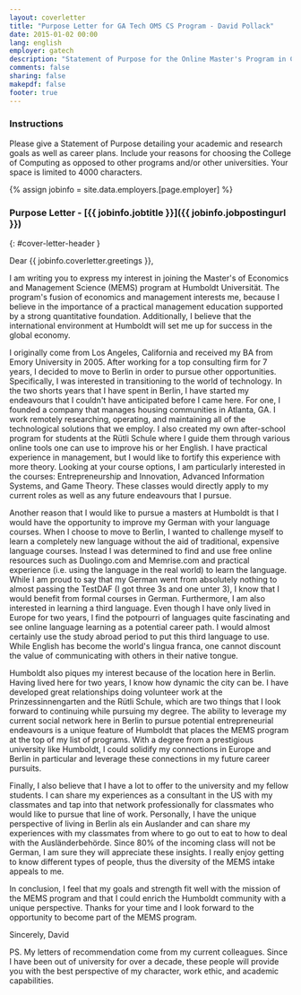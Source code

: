 ```yaml
---
layout: coverletter
title: "Purpose Letter for GA Tech OMS CS Program - David Pollack"
date: 2015-01-02 00:00
lang: english
employer: gatech
description: "Statement of Purpose for the Online Master's Program in Computer Science at Georgia Institute of Technology (OMS CS) - David Pollack"
comments: false
sharing: false
makepdf: false
footer: true
---
```

### Instructions

Please give a Statement of Purpose detailing your academic and research goals as well as career plans. Include your reasons for choosing the College of Computing as opposed to other programs and/or other universities. Your space is limited to 4000 characters.

{% assign jobinfo = site.data.employers.[page.employer] %}
### Purpose Letter - [{{ jobinfo.jobtitle }}]({{ jobinfo.jobpostingurl }})
{: #cover-letter-header }

Dear {{ jobinfo.coverletter.greetings }},

I am writing you to express my interest in joining the Master's of Economics and Management Science (MEMS) program at Humboldt Universität.  The program's fusion of economics and management interests me, because I believe in the importance of a practical management education supported by a strong quantitative foundation.  Additionally, I believe that the international environment at Humboldt will set me up for success in the global economy.

I originally come from Los Angeles, California and received my BA from Emory University in 2005.  After working for a top consulting firm for 7 years, I decided to move to Berlin in order to pursue other opportunities.  Specifically, I was interested in transitioning to the world of technology.  In the two shorts years that I have spent in Berlin, I have started my endeavours that I couldn't have anticipated before I came here.  For one, I founded a company that manages housing communities in Atlanta, GA.  I work remotely researching, operating, and maintaining all of the technological solutions that we employ.  I also created my own after-school program for students at the Rütli Schule where I guide them through various online tools one can use to improve his or her English.  I have practical experience in management, but I would like to fortify this experience with more theory.  Looking at your course options, I am particularly interested in the courses: Entrepreneurship and Innovation, Advanced Information Systems, and Game Theory.  These classes would directly apply to my current roles as well as any future endeavours that I pursue.  

Another reason that I would like to pursue a masters at Humboldt is that I would have the opportunity to improve my German with your language courses.  When I choose to move to Berlin, I wanted to challenge myself to learn a completely new language without the aid of traditional, expensive language courses.  Instead I was determined to find and use free online resources such as Duolingo.com and Memrise.com and practical experience (i.e. using the language in the real world) to learn the language.  While I am proud to say that my German went from absolutely nothing to almost passing the TestDAF (I got three 3s and one unter 3), I know that I would benefit from formal courses in German.  Furthermore, I am also interested in learning a third language.  Even though I have only lived in Europe for two years, I find the potpourri of languages quite fascinating and see online language learning as a potential career path.  I would almost certainly use the study abroad period to put this third language to use.  While English has become the world's lingua franca, one cannot discount the value of communicating with others in their native tongue.  

Humboldt also piques my interest because of the location here in Berlin.  Having lived here for two years, I know how dynamic the city can be.  I have developed great relationships doing volunteer work at the Prinzessinnengarten and the Rütli Schule, which are two things that I look forward to continuing while pursuing my degree.  The ability to leverage my current social network here in Berlin to pursue potential entrepreneurial endeavours is a unique feature of Humboldt that places the MEMS program at the top of my list of programs.  With a degree from a prestigious university like Humboldt, I could solidify my connections in Europe and Berlin in particular and leverage these connections in my future career pursuits.  

Finally, I also believe that I have a lot to offer to the university and my fellow students.  I can share my experiences as a consultant in the US with my classmates and tap into that network professionally for classmates who would like to pursue that line of work.  Personally, I have the unique perspective of living in Berlin als ein Auslander and can share my experiences with my classmates from where to go out to eat to how to deal with the Ausländerbehörde.  Since 80% of the incoming class will not be German, I am sure they will appreciate these insights.  I really enjoy getting to know different types of people, thus the diversity of the MEMS intake appeals to me. 

In conclusion, I feel that my goals and strength fit well with the mission of the MEMS program and that I could enrich the Humboldt community with a unique perspective.  Thanks for your time and I look forward to the opportunity to become part of the MEMS program.

Sincerely,
David

PS.  My letters of recommendation come from my current colleagues.  Since I have been out of university for over a decade, these people will provide you with the best perspective of my character, work ethic, and academic capabilities. 

